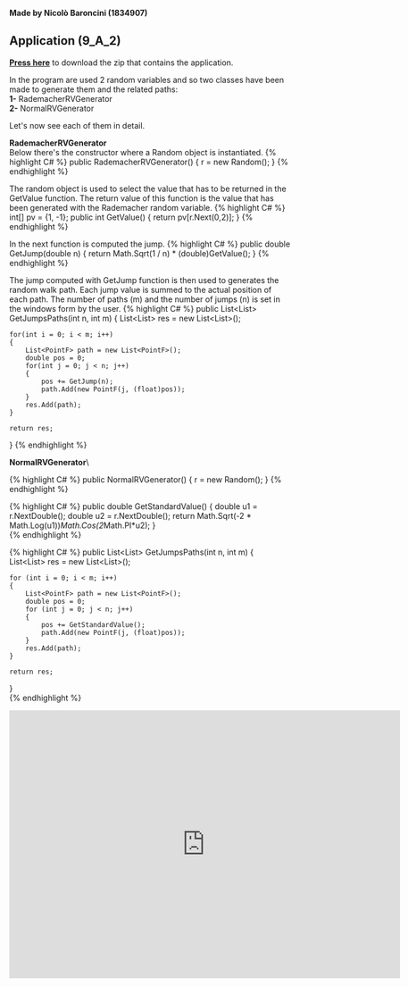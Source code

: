 **Made by Nicolò Baroncini (1834907)**
## Application (9_A_2)
**[Press here](https://drive.google.com/file/d/1gmHTK3R-mPtSlB7SOOl4bhKHuE2BEkoG/view?usp=sharing)** to download the zip that contains the application.

In the program are used 2 random variables and so two classes have been made to generate them and the related paths: \
**1-** RademacherRVGenerator \
**2-** NormalRVGenerator

Let's now see each of them in detail.

**RademacherRVGenerator**\
Below there's the constructor where a Random object is instantiated.
{% highlight C# %}
public RademacherRVGenerator()
{
    r = new Random();
}
{% endhighlight %}

The random object is used to select the value that has to be returned in the GetValue function. The return value of this function is the value that has been generated with the Rademacher random variable.
{% highlight C# %}
int[] pv = {1, -1};
public int GetValue()
{
    return pv[r.Next(0,2)];
}
{% endhighlight %}

In the next function is computed the jump.
{% highlight C# %}
public double GetJump(double n)
{
    return Math.Sqrt(1 / n) * (double)GetValue();
}
{% endhighlight %}

The jump computed with GetJump function is then used to generates the random walk path. Each jump value is summed to the actual position of each path. The number of paths (m) and the number of jumps (n) is set in the windows form by the user.
{% highlight C# %}
public List<List<PointF>> GetJumpsPaths(int n, int m)
{
    List<List<PointF>> res = new List<List<PointF>>();

    for(int i = 0; i < m; i++)
    {
        List<PointF> path = new List<PointF>();
        double pos = 0;
        for(int j = 0; j < n; j++)
        {
            pos += GetJump(n);
            path.Add(new PointF(j, (float)pos));
        }
        res.Add(path);
    }

    return res;
}
{% endhighlight %}

**NormalRVGenerator**\

{% highlight C# %}
public NormalRVGenerator()
{
    r = new Random();
}
{% endhighlight %}

{% highlight C# %}
public double GetStandardValue()
{
    double u1 = r.NextDouble();
    double u2 = r.NextDouble();
    return Math.Sqrt(-2 * Math.Log(u1))*Math.Cos(2*Math.PI*u2);
}                    
{% endhighlight %}

{% highlight C# %}
public List<List<PointF>> GetJumpsPaths(int n, int m)
{
    List<List<PointF>> res = new List<List<PointF>>();

    for (int i = 0; i < m; i++)
    {
        List<PointF> path = new List<PointF>();
        double pos = 0;
        for (int j = 0; j < n; j++)
        {
            pos += GetStandardValue();
            path.Add(new PointF(j, (float)pos));
        }
        res.Add(path);
    }

    return res;
}        
{% endhighlight %}

                             
<iframe src="https://user-images.githubusercontent.com/78324346/140970712-0d369001-0e5c-47e4-8b11-33cc7d1939a4.mp4" width="700" height="480" frameborder="0" allowfullscreen=""> </iframe>

